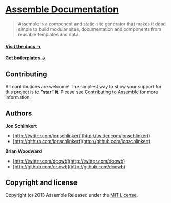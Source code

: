 # [Assemble Documentation](http://assemble.io/)

> Assemble is a component and static site generator that makes it dead simple to build modular sites, documentation and components from reusable templates and data.


#### [Visit the docs →](http://assemble.io/)

#### [Get boilerplates →](https://github.com/assemble/assemble-boilerplates/)



## Contributing
All contributions are welcome! The simplest way to show your support for this project is to **"star" it**. Please see [Contributing to Assemble](http://assemble.io/contributing) for more information.



## Authors

**Jon Schlinkert**

+ [http://twitter.com/jonschlinkert](http://twitter.com/jonschlinkert)
+ [http://github.com/jonschlinkert](http://github.com/jonschlinkert)

**Brian Woodward**

+ [http://twitter.com/doowb](http://twitter.com/doowb)
+ [http://github.com/doowb](http://github.com/doowb)



## Copyright and license
Copyright (c) 2013 Assemble
Released under the [MIT License](LICENSE-MIT).